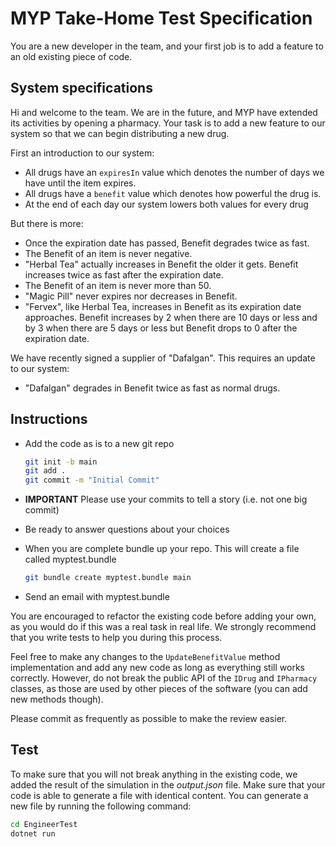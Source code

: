 # MYP Take-Home Test Specification

You are a new developer in the team, and your first job is to add a feature to an old existing piece of code.

## System specifications

Hi and welcome to the team. We are in the future, and MYP have extended its activities by opening a pharmacy. Your task is to add a new feature to our system so that we can begin distributing a new drug. 

First an introduction to our system:

- All drugs have an `expiresIn` value which denotes the number of days we have until the item expires.
- All drugs have a `benefit` value which denotes how powerful the drug is.
- At the end of each day our system lowers both values for every drug

But there is more:

- Once the expiration date has passed, Benefit degrades twice as fast.
- The Benefit of an item is never negative.
- "Herbal Tea" actually increases in Benefit the older it gets. Benefit increases twice as fast after the expiration date.
- The Benefit of an item is never more than 50.
- "Magic Pill" never expires nor decreases in Benefit.
- "Fervex", like Herbal Tea, increases in Benefit as its expiration date approaches. Benefit increases by 2 when there are 10 days or less and by 3 when there are 5 days or less but Benefit drops to 0 after the expiration date.

We have recently signed a supplier of "Dafalgan". This requires an update to our system:

- "Dafalgan" degrades in Benefit twice as fast as normal drugs.

## Instructions

* Add the code as is to a new git repo
   ```bash  
   git init -b main
   git add .
   git commit -m "Initial Commit"
   ``` 

* **IMPORTANT** Please use your commits to tell a story (i.e. not one big commit) 
* Be ready to answer questions about your choices
* When you are complete bundle up your repo. This will create a file called myptest.bundle 
    ```bash 
    git bundle create myptest.bundle main
    ``````
* Send an email with myptest.bundle

You are encouraged to refactor the existing code before adding your own, as you would do if this was a real task in real life. We strongly recommend that you write tests to help you during this process.

Feel free to make any changes to the `UpdateBenefitValue` method implementation and add any new code as long 
as everything still works correctly. However, do not break the public API of the `IDrug` 
and `IPharmacy` classes, as those are used by other pieces of the software 
(you can add new methods though).

Please commit as frequently as possible to make the review easier.

## Test

To make sure that you will not break anything in the existing code, we added the result of the simulation in the _output.json_ file. Make sure that your code is able to generate a file with identical content. You can generate a new file by running the following command:

```sh
cd EngineerTest
dotnet run
```


